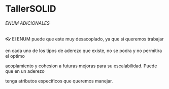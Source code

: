 # TallerSOLID
###### ENUM ADICIONALES
:eyeglasses: El ENUM puede que este muy desacoplado, ya que si queremos trabajar

en cada uno de los tipos de aderezo que existe, no se podra y no permitira el optimo 

acoplamiento y cohesion a futuras mejoras para su escalabilidad. Puede que en un aderezo

tenga atributos especificos que queremos manejar.

